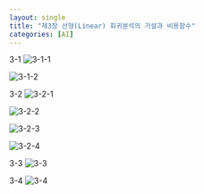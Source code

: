 ```yaml
---
layout: single
title: "제3장 선형(Linear) 회귀분석의 가설과 비용함수"
categories: [AI]
---
```


3-1
![3-1-1](https://github.com/hyunchan123/hyunchan123.github.io/assets/48408195/ab216815-4297-44da-95de-0142fb7cfc38)

![3-1-2](https://github.com/hyunchan123/hyunchan123.github.io/assets/48408195/c6f70fd3-5411-4399-ad63-4842f5139061)


3-2
![3-2-1](https://github.com/hyunchan123/hyunchan123.github.io/assets/48408195/8b30232d-fcc9-43cd-a40c-5ca0c281a60f)

![3-2-2](https://github.com/hyunchan123/hyunchan123.github.io/assets/48408195/c45164b8-843a-49ee-93b1-f3b443d58e6c)


![3-2-3](https://github.com/hyunchan123/hyunchan123.github.io/assets/48408195/105ccef1-64ca-4cfd-828e-9d40c75dedbd)

![3-2-4](https://github.com/hyunchan123/hyunchan123.github.io/assets/48408195/31ce7417-2325-4efb-8de7-4412301c4541)


3-3
![3-3](https://github.com/hyunchan123/hyunchan123.github.io/assets/48408195/4868829a-a8b6-461e-9385-9c49716c30a9)


3-4
![3-4](https://github.com/hyunchan123/hyunchan123.github.io/assets/48408195/af8bfbc3-5776-439f-8712-d926cf1911bb)
